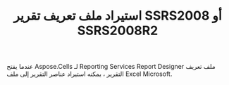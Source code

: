 ﻿---
title: استيراد ملف تعريف تقرير SSRS2008 أو SSRS2008R2
type: docs
weight: 20
url: /ar/reportingservices/import-report-definition-file-for-ssrs2008-or-ssrs2008r2/
---
عندما يفتح Aspose.Cells لـ Reporting Services Report Designer ملف تعريف التقرير ، يمكنه استيراد عناصر التقرير إلى ملف Excel Microsoft.
